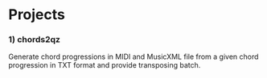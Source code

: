 # Projects
### 1) chords2qz
Generate chord progressions in MIDI and MusicXML file from a given chord progression in TXT format and provide transposing batch.
